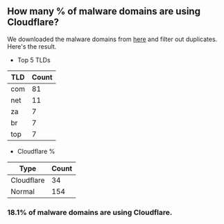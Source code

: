 ## How many % of malware domains are using Cloudflare?


We downloaded the malware domains from [here](https://urlhaus.abuse.ch) and filter out duplicates.
Here's the result.


[//]: # (start replacement)


- Top 5 TLDs

| TLD | Count |
| --- | --- |
| com | 81 |
| net | 11 |
| za | 7 |
| br | 7 |
| top | 7 |


- Cloudflare %

| Type | Count |
| --- | --- |
| Cloudflare | 34 |
| Normal | 154 |


### 18.1% of malware domains are using Cloudflare.